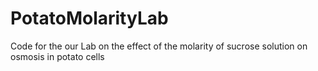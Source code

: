 # PotatoMolarityLab
Code for the our Lab on the effect of the molarity of sucrose solution on osmosis in potato cells
